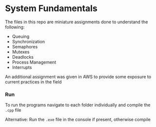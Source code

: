 # System Fundamentals


The files in this repo are miniature assignments done to understand the following:
- Queuing
- Synchronization
- Semaphores
- Mutexes
- Deadlocks
- Process Management
- Interrupts

An additional assignment was given in AWS to provide some exposure to current practices in the field


### Run

To run the programs navigate to each folder individually and compile the `.cpp` file

Alternative:
Run the `.exe` file in the console if present, otherwise compile